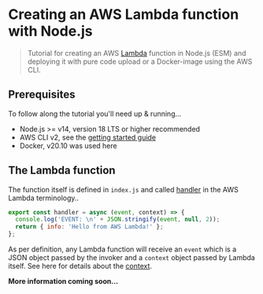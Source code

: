 # Creating an AWS Lambda function with Node.js

> Tutorial for creating an AWS [Lambda](https://aws.amazon.com/de/lambda/) function in Node.js (ESM) and deploying it with pure code upload or a Docker-image using the AWS CLI.

## Prerequisites

To follow along the tutorial you'll need up & running...
- Node.js >= v14, version 18 LTS or higher recommended
- AWS CLI v2, see the [getting started guide](https://docs.aws.amazon.com/cli/latest/userguide/getting-started-install.html)
- Docker, v20.10 was used here

## The Lambda function

The function itself is defined in `index.js` and called [handler](https://docs.aws.amazon.com/lambda/latest/dg/nodejs-handler.html) in the AWS Lambda terminology..

```js
export const handler = async (event, context) => {
  console.log('EVENT: \n' + JSON.stringify(event, null, 2));
  return { info: 'Hello from AWS Lambda!' };
};
```

As per definition, any Lambda function will receive an `event` which is a JSON object passed by the invoker and a `context` object passed by Lambda itself. See here for details about the [context](https://docs.aws.amazon.com/lambda/latest/dg/nodejs-context.html).

**More information coming soon...**